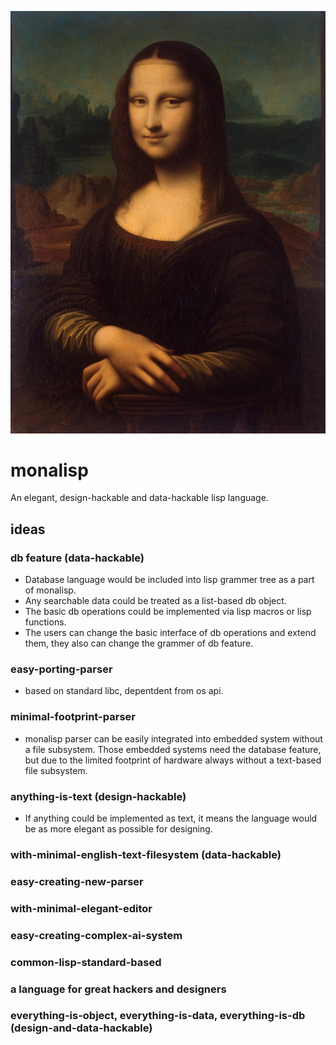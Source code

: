 
![image](doc/monalisa_logo.jpg "logo")


# monalisp
An elegant, design-hackable and data-hackable lisp language.

## ideas
### db feature (data-hackable)
- Database language would be included into lisp grammer tree as a part of monalisp.
- Any searchable data could be treated as a list-based db object.
- The basic db operations could be implemented via lisp macros or lisp functions.
- The users can change the basic interface of db operations and extend them, they also can change the grammer of db feature.

### easy-porting-parser
- based on standard libc, depentdent from os api.

### minimal-footprint-parser
- monalisp parser can be easily integrated into embedded system without a file subsystem.
Those embedded systems need the database feature, but due to the limited footprint of hardware always without a text-based file subsystem.

### anything-is-text (design-hackable)
- If anything could be implemented as text, it means the language would be as more elegant as possible for designing. 

### with-minimal-english-text-filesystem (data-hackable)

### easy-creating-new-parser

### with-minimal-elegant-editor

### easy-creating-complex-ai-system

### common-lisp-standard-based

### a language for great hackers and designers

### everything-is-object, everything-is-data, everything-is-db (design-and-data-hackable)

